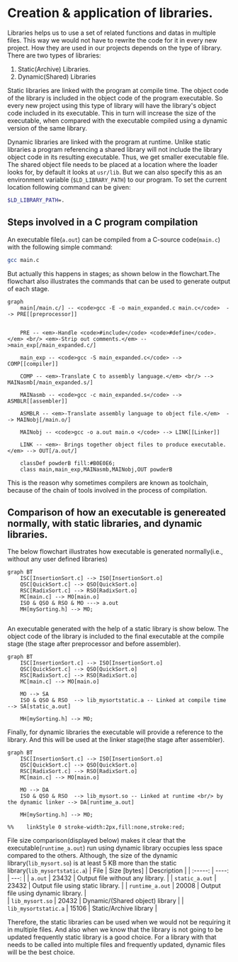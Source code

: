 # Creation & application of libraries.
Libraries helps us to use a set of related functions and datas in multiple files. This way we would not have to rewrite the code for it in every new project. How they are used in our projects depends on the type of library. There are two types of libraries:
1. Static(Archive) Libraries.
2. Dynamic(Shared) Libraries 

Static libraries are linked with the program at compile time. The object code of the library is included in the object code of the program executable. So every new project using this type of library will have the library's object code included in its executable. This in turn will increase the size of the executable, when compared with the executable compiled using a dynamic version of the same library.

Dynamic libraries are linked with the program at runtime. Unlike static libraries a program referencing a shared library will not include the library object code in its resulting executable. Thus, we get smaller executable file. The shared object file needs to be placed at a location where the loader looks for, by default it looks at `usr/lib`. But we can also specify this as an environment variable (`$LD_LIBRARY_PATH`) to our program. To set the current location following command can be given:   
```bash
$LD_LIBRARY_PATH=.
```

## Steps involved in a C program compilation 
An executable file(`a.out`) can be compiled from a C-source code(`main.c`) with the following simple command:
```bash
gcc main.c
```
But actually this happens in stages; as shown below in the flowchart.The flowchart also illustrates the commands that can be used to generate output of each stage.
```mermaid
graph 
    main[/main.c/] -- <code>gcc -E -o main_expanded.c main.c</code>  --> PRE[[preprocessor]]


    PRE -- <em>-Handle <code>#include</code> <code>#define</code>.</em> <br/> <em>-Strip out comments.</em> -->main_exp[/main_expanded.c/]

    main_exp -- <code>gcc -S main_expanded.c</code> --> COMP[[compiler]]

    COMP -- <em>-Translate C to assembly language.</em> <br/> --> MAINasmb[/main_expanded.s/]

    MAINasmb -- <code>gcc -c main_expanded.s</code> --> ASMBLR[[assembler]]

    ASMBLR -- <em>-Translate assembly language to object file.</em>  --> MAINobj[/main.o/]

    MAINobj -- <code>gcc -o a.out main.o </code> --> LINK[[Linker]]

    LINK -- <em>- Brings together object files to produce executable.</em> --> OUT[/a.out/]

    classDef powderB fill:#B0E0E6;
    class main,main_exp,MAINasmb,MAINobj,OUT powderB

```
 This is the reason why sometimes compilers are known as toolchain, because of the chain of tools involved in the process of compilation. 
## Comparison of how an executable is genereated normally, with static libraries, and dynamic libraries.

The below flowchart illustrates how executable is generated normally(i.e., without any user defined libraries)
```mermaid
graph BT
    ISC[InsertionSort.c] --> ISO[InsertionSort.o]
    QSC[QuickSort.c] --> QSO[QuickSort.o]
    RSC[RadixSort.c] --> RSO[RadixSort.o]
    MC[main.c] --> MO[main.o]
    ISO & QSO & RSO & MO ---> a.out
    MH[mySorting.h] --> MO;
    

```
An executable generated with the help of a static library is show below. The object code of the library is included to the final executable at the compile stage (the stage after preprocessor and before assembler).
```mermaid
graph BT
    ISC[InsertionSort.c] --> ISO[InsertionSort.o]
    QSC[QuickSort.c] --> QSO[QuickSort.o]
    RSC[RadixSort.c] --> RSO[RadixSort.o]
    MC[main.c] --> MO[main.o]

    MO --> SA
    ISO & QSO & RSO  --> lib_mysortstatic.a -- Linked at compile time --> SA[static_a.out]
    
    MH[mySorting.h] --> MO;
```
Finally, for dynamic libraries the executable will provide a reference to the library. And this will be used at the linker stage(the stage after assembler).
```mermaid
graph BT
    ISC[InsertionSort.c] --> ISO[InsertionSort.o]
    QSC[QuickSort.c] --> QSO[QuickSort.o]
    RSC[RadixSort.c] --> RSO[RadixSort.o]
    MC[main.c] --> MO[main.o]

    MO --> DA
    ISO & QSO & RSO  --> lib_mysort.so -- Linked at runtime <br/> by the dynamic linker --> DA[runtime_a.out]

    MH[mySorting.h] --> MO;

%%    linkStyle 0 stroke-width:2px,fill:none,stroke:red;
```
File size comparison(displayed below) makes it clear that the executable(`runtime_a.out`) run using dynamic library occupies less space compared to the others. Although, the size of the dynamic library(`lib_mysort.so`) is at least 5 KB more than the static library(`lib_mysortstatic.a`) 
| File | Size [bytes] | Description |
| :-----: | ----: | ---: |
| `a.out` | 23432 | Output file without any library. |
| `static_a.out` | 23432 | Output file using static library. |
| `runtime_a.out` | 20008 | Output file using dynamic library. |  
| `lib_mysort.so` | 20432 | Dynamic/(Shared object) library |
| `lib_mysortstatic.a` | 15106 | Static/Archive library |


Therefore, the static libraries can be used when we would not be requiring it in multiple files. And also when we know that the library is not going to be updated frequently static library is a good choice. For a library with that needs to be called into multiple files and frequently updated, dynamic files will be the best choice. 